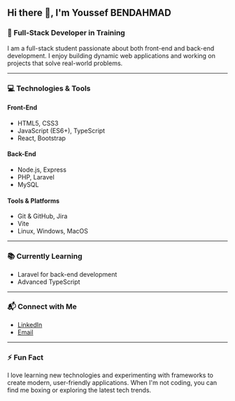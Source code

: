## Hi there 👋, I'm Youssef BENDAHMAD

### 🚀 Full-Stack Developer in Training
I am a full-stack student passionate about both front-end and back-end development. I enjoy building dynamic web applications and working on projects that solve real-world problems.

---

### 💻 Technologies & Tools
#### **Front-End**
- HTML5, CSS3
- JavaScript (ES6+), TypeScript
- React, Bootstrap

#### **Back-End**
- Node.js, Express
- PHP, Laravel
- MySQL

#### **Tools & Platforms**
- Git & GitHub, Jira
- Vite
- Linux, Windows, MacOS

---

### 📚 Currently Learning
- Laravel for back-end development
- Advanced TypeScript

---

### 📬 Connect with Me
- [LinkedIn](https://linkedin.com/in/youssef-bendahmad)
- [Email](mailto:bndahmadyoussef@gmail.com)

---

### ⚡ Fun Fact
I love learning new technologies and experimenting with frameworks to create modern, user-friendly applications. When I'm not coding, you can find me boxing or exploring the latest tech trends.
